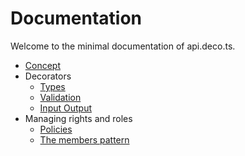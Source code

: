 # Documentation

Welcome to the minimal documentation of api.deco.ts.

* [Concept](./concept.md)
* Decorators
  * [Types](./types.md)
  * [Validation](./validates.md)
  * [Input Output](./io.md)
* Managing rights and roles
  * [Policies](./policies.md)
  * [The members pattern](./members.md)